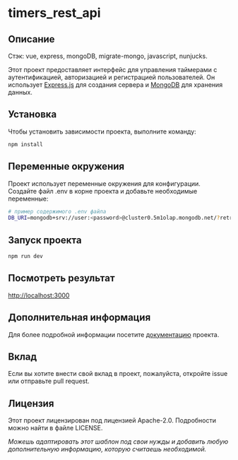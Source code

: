 # timers_rest_api

## Описание

Стэк: vue, express, mongoDB, migrate-mongo, javascript, nunjucks.

Этот проект предоставляет интерфейс для управления таймерами с аутентификацией, авторизацией и регистрацией пользователей. Он использует [Express.js](https://expressjs.com) для создания сервера и [MongoDB](https://www.mongodb.com) для хранения данных.

## Установка

Чтобы установить зависимости проекта, выполните команду:

```bash
npm install
```

## Переменные окружения

Проект использует переменные окружения для конфигурации. Создайте файл .env в корне проекта и добавьте необходимые переменные:

```bash
# пример содержимого .env файла
DB_URI=mongodb+srv://user:<password>@cluster0.5m1olap.mongodb.net/?retryWrites=true&w=majority&appName=Cluster0
```

## Запуск проекта

```bash
npm run dev
```

## Посмотреть результат

<http://localhost:3000>

## Дополнительная информация
Для более подробной информации посетите [документацию](https://github.com/Evangeliont/timers_rest_api#readme) проекта.

## Вклад
Если вы хотите внести свой вклад в проект, пожалуйста, откройте issue или отправьте pull request.

## Лицензия
Этот проект лицензирован под лицензией Apache-2.0. Подробности можно найти в файле LICENSE.

*Можешь адаптировать этот шаблон под свои нужды и добавить любую дополнительную информацию, которую считаешь необходимой.*
